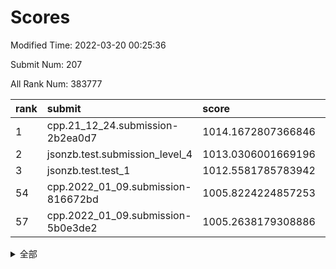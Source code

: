 # Scores

Modified Time: 2022-03-20 00:25:36

Submit Num: 207

All Rank Num: 383777

| rank |               submit               |       score        |       sigma        | pk_num |
| :--- | :--------------------------------- | :----------------- | :----------------- | :----- |
| 1    | cpp.21_12_24.submission-2b2ea0d7   | 1014.1672807366846 | 0.8073020270295406 | 7416   |
| 2    | jsonzb.test.submission_level_4     | 1013.0306001669196 | 0.7910612339945222 | 7417   |
| 3    | jsonzb.test.test_1                 | 1012.5581785783942 | 0.7876940979747481 | 7420   |
| 54   | cpp.2022_01_09.submission-816672bd | 1005.8224224857253 | 0.719098858200504  | 7414   |
| 57   | cpp.2022_01_09.submission-5b0e3de2 | 1005.2638179308886 | 0.7217960239495995 | 7420   |


<details>
<summary>全部</summary>

| rank |                 submit                 |       score        |       sigma        | pk_num |
| :--- | :------------------------------------- | :----------------- | :----------------- | :----- |
| 1    | cpp.21_12_24.submission-2b2ea0d7       | 1014.1672807366846 | 0.8073020270295406 | 7416   |
| 2    | jsonzb.test.submission_level_4         | 1013.0306001669196 | 0.7910612339945222 | 7417   |
| 3    | jsonzb.test.test_1                     | 1012.5581785783942 | 0.7876940979747481 | 7420   |
| 4    | gobigger.level_3.submission_level_3_46 | 1012.1777906038567 | 0.7879238978049818 | 7416   |
| 5    | gobigger.level_3.submission_level_3_14 | 1011.0078615192671 | 0.7717160281007273 | 7416   |
| 6    | gobigger.level_3.submission_level_3_28 | 1010.9783761536489 | 0.8138309687973886 | 7419   |
| 7    | gobigger.level_3.submission_level_3_20 | 1010.922742751835  | 0.7691623450034231 | 7422   |
| 8    | gobigger.level_3.submission_level_3_1  | 1010.8973163021019 | 0.7550961997061453 | 7414   |
| 9    | gobigger.level_3.submission_level_3_36 | 1010.7901769744662 | 0.7651310248830226 | 7413   |
| 10   | gobigger.level_3.submission_level_3_15 | 1010.7442477289289 | 0.7651565055560964 | 7422   |
| 11   | gobigger.level_3.submission_level_3_40 | 1010.7238828741428 | 0.7764089637814685 | 7416   |
| 12   | gobigger.level_3.submission_level_3_37 | 1010.6795346515938 | 0.7670806661557956 | 7414   |
| 13   | gobigger.level_3.submission_level_3_16 | 1010.5815804598351 | 0.7603933806864894 | 7422   |
| 14   | gobigger.level_3.submission_level_3_49 | 1010.5728011510943 | 0.7767185891542455 | 7414   |
| 15   | gobigger.level_3.submission_level_3_33 | 1010.5202915254439 | 0.7472670250217693 | 7414   |
| 16   | gobigger.level_3.submission_level_3_43 | 1010.4877370579616 | 0.7464797167158822 | 7419   |
| 17   | gobigger.level_3.submission_level_3_44 | 1010.472796635773  | 0.7639562325507375 | 7417   |
| 18   | gobigger.level_3.submission_level_3_6  | 1010.4518071300587 | 0.7476790742363804 | 7419   |
| 19   | gobigger.level_3.submission_level_3_29 | 1010.4110751168799 | 0.7434327167513061 | 7412   |
| 20   | gobigger.level_3.submission_level_3_0  | 1010.369493176451  | 0.7292763115182987 | 7414   |
| 21   | gobigger.level_3.submission_level_3_31 | 1010.3268568024051 | 0.7518997791698192 | 7411   |
| 22   | gobigger.level_3.submission_level_3_3  | 1010.3061380487052 | 0.7574931950572016 | 7415   |
| 23   | gobigger.level_3.submission_level_3_21 | 1010.278570103225  | 0.7751063358165089 | 7417   |
| 24   | gobigger.level_3.submission_level_3_19 | 1010.1008653563413 | 0.7413987486190227 | 7418   |
| 25   | gobigger.level_3.submission_level_3_32 | 1009.9843110152863 | 0.7595529966855178 | 7419   |
| 26   | gobigger.level_3.submission_level_3_47 | 1009.9633301614504 | 0.764137947909584  | 7415   |
| 27   | gobigger.level_3.submission_level_3_25 | 1009.888278373799  | 0.7613015428365176 | 7414   |
| 28   | gobigger.level_3.submission_level_3_5  | 1009.8808657864928 | 0.7597857678881887 | 7414   |
| 29   | gobigger.level_3.submission_level_3_45 | 1009.8768314673972 | 0.7567344007229021 | 7413   |
| 30   | gobigger.level_3.submission_level_3_38 | 1009.8256199706341 | 0.7288529206811876 | 7420   |
| 31   | gobigger.level_3.submission_level_3_10 | 1009.8162988101218 | 0.7611619620928558 | 7418   |
| 32   | gobigger.level_3.submission_level_3_22 | 1009.7005887993563 | 0.7335361334240841 | 7419   |
| 33   | gobigger.level_3.submission_level_3_27 | 1009.5907470705994 | 0.7551949819128709 | 7418   |
| 34   | gobigger.level_3.submission_level_3_24 | 1009.5593557352652 | 0.7671126433533303 | 7415   |
| 35   | gobigger.level_3.submission_level_3_12 | 1009.5285299781874 | 0.7431319345211087 | 7412   |
| 36   | gobigger.level_3.submission_level_3_7  | 1009.4863129747304 | 0.7566921235556933 | 7417   |
| 37   | gobigger.level_3.submission_level_3_18 | 1009.4682929587938 | 0.7576743896593807 | 7415   |
| 38   | gobigger.level_3.submission_level_3_42 | 1009.4657662012901 | 0.7648499670133763 | 7415   |
| 39   | gobigger.level_3.submission_level_3_4  | 1009.4488269668627 | 0.7423101993118322 | 7416   |
| 40   | gobigger.level_3.submission_level_3_2  | 1009.4286153933085 | 0.7455045485584929 | 7418   |
| 41   | gobigger.level_3.submission_level_3_23 | 1009.4216876763303 | 0.750209337280747  | 7418   |
| 42   | gobigger.level_3.submission_level_3_34 | 1009.4206902890295 | 0.7723337468904214 | 7415   |
| 43   | gobigger.level_3.submission_level_3_13 | 1009.4027065288916 | 0.7486314696615164 | 7420   |
| 44   | gobigger.level_3.submission_level_3_30 | 1009.2613221347445 | 0.7511293619146128 | 7413   |
| 45   | gobigger.level_3.submission_level_3_26 | 1009.1418733024171 | 0.756776709034908  | 7410   |
| 46   | gobigger.level_3.submission_level_3_8  | 1009.1046218871004 | 0.7520359413707343 | 7420   |
| 47   | gobigger.level_3.submission_level_3_39 | 1009.0343270096637 | 0.7370793927495329 | 7419   |
| 48   | gobigger.level_3.submission_level_3_9  | 1008.9774123627408 | 0.7719773689301331 | 7414   |
| 49   | gobigger.level_3.submission_level_3_35 | 1008.808796325132  | 0.7242452262090787 | 7414   |
| 50   | gobigger.level_3.submission_level_3_11 | 1008.728773239524  | 0.7554066242480392 | 7417   |
| 51   | gobigger.level_3.submission_level_3_41 | 1008.5518327742359 | 0.7501314961040284 | 7414   |
| 52   | gobigger.level_3.submission_level_3_48 | 1008.3256579628983 | 0.7563551539849795 | 7413   |
| 53   | gobigger.level_3.submission_level_3_17 | 1007.9486288388983 | 0.7439049596825205 | 7418   |
| 54   | cpp.2022_01_09.submission-816672bd     | 1005.8224224857253 | 0.719098858200504  | 7414   |
| 55   | gobigger.level_1.submission_level_1_25 | 1005.5479755975487 | 0.7318804194459684 | 7417   |
| 56   | gobigger.level_1.submission_level_1_46 | 1005.4577147715064 | 0.7255918175239202 | 7411   |
| 57   | cpp.2022_01_09.submission-5b0e3de2     | 1005.2638179308886 | 0.7217960239495995 | 7420   |
| 58   | gobigger.level_1.submission_level_1_39 | 1005.2434894136796 | 0.74164803468906   | 7418   |
| 59   | gobigger.level_1.submission_level_1_32 | 1004.889730956988  | 0.7053532459229274 | 7414   |
| 60   | gobigger.level_1.submission_level_1_23 | 1004.7419952367627 | 0.7248461472774912 | 7418   |
| 61   | gobigger.level_1.submission_level_1_16 | 1004.6980076810792 | 0.7239023936341225 | 7416   |
| 62   | gobigger.level_1.submission_level_1_38 | 1004.6217911713715 | 0.7170724455897294 | 7414   |
| 63   | gobigger.level_1.submission_level_1_29 | 1004.4890364174626 | 0.7258312229213343 | 7416   |
| 64   | gobigger.level_1.submission_level_1_14 | 1004.4677730595787 | 0.7284254471624845 | 7418   |
| 65   | gobigger.level_1.submission_level_1_36 | 1004.2931629040149 | 0.7191151068531241 | 7414   |
| 66   | gobigger.level_1.submission_level_1_3  | 1004.2609489101221 | 0.7213016999823558 | 7419   |
| 67   | gobigger.level_1.submission_level_1_45 | 1004.151475249727  | 0.709073216394851  | 7419   |
| 68   | gobigger.level_1.submission_level_1_43 | 1004.0748883376439 | 0.712763957567145  | 7419   |
| 69   | gobigger.level_1.submission_level_1_5  | 1003.9830653002728 | 0.715469779059799  | 7416   |
| 70   | gobigger.level_1.submission_level_1_48 | 1003.9009031913159 | 0.7142650071439177 | 7416   |
| 71   | gobigger.level_1.submission_level_1_13 | 1003.8881791005965 | 0.7127524183848694 | 7417   |
| 72   | gobigger.level_1.submission_level_1_30 | 1003.8259144102651 | 0.7215395822887499 | 7419   |
| 73   | gobigger.level_1.submission_level_1_41 | 1003.782040492971  | 0.729030742012495  | 7411   |
| 74   | gobigger.level_1.submission_level_1_35 | 1003.7195181632019 | 0.7172796295764448 | 7405   |
| 75   | gobigger.level_1.submission_level_1_0  | 1003.4995378437221 | 0.7138291278447124 | 7417   |
| 76   | gobigger.level_1.submission_level_1_49 | 1003.4909721637471 | 0.7126832952983775 | 7415   |
| 77   | gobigger.level_1.submission_level_1_21 | 1003.419053298399  | 0.7072228817687098 | 7417   |
| 78   | gobigger.level_1.submission_level_1_40 | 1003.4156630237715 | 0.7173645217577856 | 7414   |
| 79   | gobigger.level_1.submission_level_1_7  | 1003.3975024416011 | 0.7048388461443796 | 7420   |
| 80   | gobigger.level_1.submission_level_1_2  | 1003.3630628437454 | 0.7143643897565428 | 7414   |
| 81   | gobigger.level_1.submission_level_1_8  | 1003.2743894538119 | 0.7247377726504536 | 7422   |
| 82   | gobigger.level_1.submission_level_1_1  | 1003.268575085337  | 0.716048472488343  | 7409   |
| 83   | gobigger.level_1.submission_level_1_27 | 1003.1335926423249 | 0.7117555565676602 | 7418   |
| 84   | gobigger.level_1.submission_level_1_22 | 1003.1186269533752 | 0.7042877139930565 | 7410   |
| 85   | gobigger.level_1.submission_level_1_47 | 1003.0946424267403 | 0.710051037671502  | 7415   |
| 86   | gobigger.level_1.submission_level_1_42 | 1003.0573821587262 | 0.7210869257108178 | 7412   |
| 87   | gobigger.level_1.submission_level_1_18 | 1003.0322891753657 | 0.7255083580111967 | 7410   |
| 88   | gobigger.level_1.submission_level_1_28 | 1002.9113534249515 | 0.7199801495387685 | 7420   |
| 89   | gobigger.level_1.submission_level_1_6  | 1002.851681276237  | 0.7180686421577132 | 7417   |
| 90   | gobigger.level_1.submission_level_1_44 | 1002.8264171191695 | 0.7161454136568578 | 7423   |
| 91   | gobigger.level_1.submission_level_1_34 | 1002.8211522687553 | 0.7171744997509993 | 7415   |
| 92   | gobigger.level_1.submission_level_1_15 | 1002.7320525444013 | 0.7109475871543088 | 7421   |
| 93   | gobigger.level_1.submission_level_1_10 | 1002.6037874105848 | 0.7151312868090406 | 7411   |
| 94   | gobigger.level_1.submission_level_1_4  | 1002.5015193971198 | 0.7296280625382076 | 7414   |
| 95   | gobigger.level_1.submission_level_1_37 | 1002.4987840440477 | 0.7180012242672544 | 7415   |
| 96   | gobigger.level_1.submission_level_1_33 | 1002.4753331582444 | 0.7144527488836387 | 7415   |
| 97   | gobigger.level_1.submission_level_1_20 | 1002.4646685026742 | 0.7156110204521428 | 7419   |
| 98   | gobigger.level_1.submission_level_1_19 | 1002.4476080213619 | 0.7117660423580003 | 7415   |
| 99   | gobigger.level_1.submission_level_1_24 | 1002.3936014390201 | 0.7129531217363035 | 7412   |
| 100  | gobigger.level_1.submission_level_1_31 | 1002.1114587138486 | 0.7105375751090605 | 7417   |
| 101  | gobigger.level_1.submission_level_1_12 | 1002.0243172731798 | 0.7143274303278612 | 7414   |
| 102  | gobigger.level_1.submission_level_1_11 | 1002.0231683582498 | 0.7114952749443805 | 7413   |
| 103  | gobigger.level_1.submission_level_1_17 | 1001.9125305455257 | 0.7342573106955856 | 7413   |
| 104  | gobigger.level_1.submission_level_1_9  | 1001.4807816582475 | 0.7107509141968535 | 7415   |
| 105  | gobigger.level_1.submission_level_1_26 | 1001.3590780973841 | 0.7065290745249989 | 7418   |
| 106  | gobigger.random.submission_random_46   | 998.0629054262193  | 0.7079690630511015 | 7417   |
| 107  | gobigger.random.submission_random_22   | 997.2104723995637  | 0.6955815299558885 | 7419   |
| 108  | gobigger.random.submission_random_9    | 997.1811890673894  | 0.7047309333026034 | 7419   |
| 109  | gobigger.random.submission_random_8    | 996.9995066193504  | 0.6996567810322967 | 7413   |
| 110  | gobigger.random.submission_random_12   | 996.9095225494242  | 0.7087059215704616 | 7420   |
| 111  | gobigger.random.submission_random_38   | 996.825134281814   | 0.7172346945223409 | 7414   |
| 112  | gobigger.random.submission_random_32   | 996.8036910270345  | 0.7036720853314846 | 7418   |
| 113  | gobigger.random.submission_random_5    | 996.6141895909401  | 0.7202619815536168 | 7417   |
| 114  | gobigger.random.submission_random_13   | 996.6000199142239  | 0.7271290491890163 | 7418   |
| 115  | gobigger.random.submission_random_7    | 996.4728735977562  | 0.6930491912934953 | 7415   |
| 116  | gobigger.random.submission_random_37   | 996.4687585952952  | 0.712861526531066  | 7418   |
| 117  | gobigger.random.submission_random_20   | 996.417502221733   | 0.7068252132995502 | 7422   |
| 118  | gobigger.random.submission_random_17   | 996.3937852100809  | 0.6984501891845564 | 7414   |
| 119  | gobigger.random.submission_random_49   | 996.3037431970506  | 0.7156643879527196 | 7414   |
| 120  | gobigger.random.submission_random_16   | 996.2898439095511  | 0.719052162132947  | 7414   |
| 121  | gobigger.random.submission_random_28   | 996.2729891283499  | 0.707756053377737  | 7413   |
| 122  | gobigger.random.submission_random_41   | 996.2090376905483  | 0.7003894729624897 | 7415   |
| 123  | gobigger.random.submission_random_36   | 996.2074893305467  | 0.7086567111434483 | 7415   |
| 124  | gobigger.random.submission_random_23   | 996.197416143238   | 0.7115747445819172 | 7415   |
| 125  | gobigger.random.submission_random_1    | 996.1956648102921  | 0.6944249169273982 | 7413   |
| 126  | gobigger.random.submission_random_11   | 996.188251427287   | 0.7058406580367798 | 7421   |
| 127  | gobigger.random.submission_random_47   | 996.0641058148791  | 0.709738225953473  | 7418   |
| 128  | gobigger.random.submission_random_34   | 996.042150995173   | 0.6995245928784551 | 7409   |
| 129  | gobigger.random.submission_random_3    | 995.986333399871   | 0.7055031923485857 | 7416   |
| 130  | gobigger.random.submission_random_19   | 995.9601198136653  | 0.7259348676426773 | 7416   |
| 131  | gobigger.random.submission_random_18   | 995.9523749573555  | 0.718796808583399  | 7418   |
| 132  | gobigger.random.submission_random_45   | 995.8996189567431  | 0.7051085665561014 | 7416   |
| 133  | gobigger.random.submission_random_42   | 995.8504632705901  | 0.7152126717519213 | 7412   |
| 134  | gobigger.random.submission_random_21   | 995.8319465976894  | 0.7157655343078713 | 7422   |
| 135  | gobigger.random.submission_random_35   | 995.7703693197201  | 0.7176901509617477 | 7418   |
| 136  | gobigger.random.submission_random_39   | 995.7644071534083  | 0.7272839269697672 | 7419   |
| 137  | gobigger.random.submission_random_2    | 995.7349653758503  | 0.7196534901914955 | 7419   |
| 138  | gobigger.random.submission_random_33   | 995.7293115737915  | 0.7036644341462013 | 7420   |
| 139  | gobigger.random.submission_random_31   | 995.7278342071712  | 0.7086813449275037 | 7415   |
| 140  | gobigger.random.submission_random_40   | 995.6899416667649  | 0.7148484283952723 | 7421   |
| 141  | gobigger.random.submission_random_27   | 995.6275588871393  | 0.7187251580026657 | 7419   |
| 142  | gobigger.random.submission_random_25   | 995.6184013172573  | 0.7058862407945312 | 7415   |
| 143  | gobigger.random.submission_random_26   | 995.5535297297452  | 0.7105416134646367 | 7423   |
| 144  | gobigger.random.submission_random_30   | 995.5319286183851  | 0.7114041727239054 | 7416   |
| 145  | gobigger.random.submission_random_48   | 995.5119048909019  | 0.7124228006923521 | 7419   |
| 146  | gobigger.random.submission_random_6    | 995.3939941708493  | 0.7150351415478505 | 7414   |
| 147  | gobigger.random.submission_random_43   | 995.3921263459044  | 0.7136688193973176 | 7413   |
| 148  | gobigger.random.submission_random_14   | 995.3105231698544  | 0.7107054428041916 | 7413   |
| 149  | gobigger.random.submission_random_29   | 995.2917065298012  | 0.7148311345938139 | 7413   |
| 150  | gobigger.random.submission_random_24   | 995.2747935895211  | 0.7203359031396326 | 7419   |
| 151  | gobigger.random.submission_random_15   | 995.251192288103   | 0.7277549368952246 | 7416   |
| 152  | gobigger.random.submission_random_44   | 995.1937901866763  | 0.7203438954686499 | 7412   |
| 153  | gobigger.random.submission_random_0    | 995.0868438734341  | 0.7090018895081074 | 7419   |
| 154  | gobigger.level_2.submission_level_2_30 | 994.4502744105902  | 0.7334222311517485 | 7418   |
| 155  | gobigger.random.submission_random_4    | 994.3604448063618  | 0.7232468508333002 | 7419   |
| 156  | gobigger.random.submission_random_10   | 994.3396045120504  | 0.7232024887659447 | 7413   |
| 157  | gobigger.level_2.submission_level_2_37 | 993.6297683397538  | 0.7563193871712093 | 7414   |
| 158  | gobigger.level_2.submission_level_2_22 | 993.3517308353183  | 0.7548691826885363 | 7421   |
| 159  | gobigger.level_2.submission_level_2_8  | 993.3304999551934  | 0.7311684759314409 | 7410   |
| 160  | gobigger.level_2.submission_level_2_45 | 993.2635591745156  | 0.726378340075605  | 7419   |
| 161  | gobigger.level_2.submission_level_2_9  | 993.0459062059906  | 0.7357935719897319 | 7416   |
| 162  | gobigger.level_2.submission_level_2_48 | 992.9040817742331  | 0.7437182293056452 | 7416   |
| 163  | gobigger.level_2.submission_level_2_39 | 992.8288865148056  | 0.7524461728087775 | 7413   |
| 164  | gobigger.level_2.submission_level_2_19 | 992.7702103889695  | 0.7428952078423722 | 7414   |
| 165  | gobigger.level_2.submission_level_2_13 | 992.7578273709194  | 0.7236109154375889 | 7412   |
| 166  | gobigger.level_2.submission_level_2_33 | 992.7403338857994  | 0.7339345022414319 | 7417   |
| 167  | gobigger.level_2.submission_level_2_23 | 992.7260196068299  | 0.7337363878647855 | 7415   |
| 168  | gobigger.level_2.submission_level_2_38 | 992.5468290041031  | 0.7559981557526545 | 7416   |
| 169  | gobigger.level_2.submission_level_2_26 | 992.5124172005433  | 0.749146817272118  | 7415   |
| 170  | gobigger.level_2.submission_level_2_49 | 992.5121589091237  | 0.7434458575887739 | 7418   |
| 171  | gobigger.level_2.submission_level_2_28 | 992.4586581923994  | 0.7283678666804254 | 7418   |
| 172  | gobigger.level_2.submission_level_2_10 | 992.4367524184978  | 0.7348578699497157 | 7420   |
| 173  | gobigger.level_2.submission_level_2_5  | 992.2738818180358  | 0.7598149193440826 | 7409   |
| 174  | gobigger.level_2.submission_level_2_34 | 992.2676925210479  | 0.754387468645915  | 7414   |
| 175  | gobigger.level_2.submission_level_2_40 | 992.1969670391844  | 0.7339994652385733 | 7420   |
| 176  | gobigger.level_2.submission_level_2_35 | 992.1907369525346  | 0.7449192791068909 | 7414   |
| 177  | gobigger.level_2.submission_level_2_46 | 992.1685721996522  | 0.7414575296121545 | 7419   |
| 178  | gobigger.level_2.submission_level_2_18 | 992.1573123891698  | 0.751963267690968  | 7419   |
| 179  | gobigger.level_2.submission_level_2_1  | 992.1410866671355  | 0.7308233533225819 | 7421   |
| 180  | gobigger.level_2.submission_level_2_29 | 992.0395702472355  | 0.7455591188156102 | 7411   |
| 181  | gobigger.level_2.submission_level_2_20 | 992.0056745092968  | 0.7370766101368689 | 7415   |
| 182  | gobigger.level_2.submission_level_2_21 | 991.9849503770325  | 0.7512565549471378 | 7412   |
| 183  | gobigger.level_2.submission_level_2_0  | 991.9834860741103  | 0.7530245349395764 | 7414   |
| 184  | gobigger.level_2.submission_level_2_11 | 991.9790992430632  | 0.7283488098703645 | 7415   |
| 185  | gobigger.level_2.submission_level_2_17 | 991.9605517156152  | 0.7473402449668349 | 7420   |
| 186  | gobigger.level_2.submission_level_2_42 | 991.8788487942978  | 0.7487997156443603 | 7412   |
| 187  | gobigger.level_2.submission_level_2_43 | 991.7431869789419  | 0.7417927306808971 | 7419   |
| 188  | gobigger.level_2.submission_level_2_47 | 991.7269515459548  | 0.7432182830115681 | 7416   |
| 189  | gobigger.level_2.submission_level_2_32 | 991.6352428278016  | 0.7543505014022195 | 7414   |
| 190  | gobigger.level_2.submission_level_2_2  | 991.6054403233998  | 0.7574254608052091 | 7420   |
| 191  | gobigger.level_2.submission_level_2_16 | 991.6020399786761  | 0.7680688500050796 | 7416   |
| 192  | gobigger.level_2.submission_level_2_4  | 991.5356573661039  | 0.7385343046890427 | 7417   |
| 193  | gobigger.level_2.submission_level_2_15 | 991.5058782691269  | 0.7569249192252383 | 7415   |
| 194  | gobigger.level_2.submission_level_2_7  | 991.3945477768391  | 0.7565516048934475 | 7412   |
| 195  | gobigger.level_2.submission_level_2_31 | 991.2226677112803  | 0.7425468943749476 | 7416   |
| 196  | gobigger.level_2.submission_level_2_44 | 991.1245249990545  | 0.7694395591124802 | 7414   |
| 197  | gobigger.level_2.submission_level_2_24 | 991.1160468235416  | 0.782848459723029  | 7419   |
| 198  | gobigger.level_2.submission_level_2_41 | 991.1041534339173  | 0.7387099365443407 | 7417   |
| 199  | gobigger.level_2.submission_level_2_36 | 990.9956553896257  | 0.7363752573175866 | 7411   |
| 200  | gobigger.level_2.submission_level_2_25 | 990.978678591126   | 0.7571459407164453 | 7416   |
| 201  | gobigger.level_2.submission_level_2_14 | 990.8751253884002  | 0.7456285549547771 | 7420   |
| 202  | gobigger.level_2.submission_level_2_6  | 990.6893554237208  | 0.7428987640257554 | 7414   |
| 203  | gobigger.level_2.submission_level_2_27 | 990.6788756358976  | 0.766489676664524  | 7416   |
| 204  | gobigger.level_2.submission_level_2_3  | 990.6714498788708  | 0.7635710883402886 | 7412   |
| 205  | gobigger.level_2.submission_level_2_12 | 990.5567745811265  | 0.7650653148116959 | 7410   |
| 206  | gobigger.none.submission_none_0        | 976.8833910473437  | 1.3859514333374001 | 7422   |
| 207  | gobigger.none.submission_none_1        | 974.8515065713865  | 1.607032282271627  | 7411   |

</details>